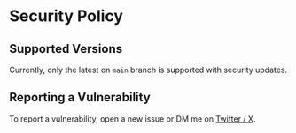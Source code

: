 # Security Policy

## Supported Versions

Currently, only the latest on `main` branch is supported with security updates.

## Reporting a Vulnerability

To report a vulnerability, open a new issue or DM me on [Twitter / X](https://twitter.com/cando145).
